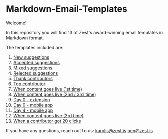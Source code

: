 # Markdown-Email-Templates

Welcome!

In this repository you will find 13 of Zest's award-winning email templates in Markdown format.

The templates included are:

1. [New suggestions](https://github.com/zestis/Markdown-Email-Templates/blob/master/New%20Suggestions.md)
2. [Accepted suggestions](https://github.com/zestis/Markdown-Email-Templates/blob/master/Accepted%20Suggestions.md)
3. [Mixed suggestions](https://github.com/zestis/Markdown-Email-Templates/blob/master/Mixed%20Suggestions.md)
4. [Rejected suggestions](https://github.com/zestis/Markdown-Email-Templates/blob/master/Rejected%20Suggestions.md)
5. [Thank contributors](https://github.com/zestis/Markdown-Email-Templates/blob/master/Thank%20Contributors.md)
6. [Top contributor](https://github.com/zestis/Markdown-Email-Templates/blob/master/Top%20Contributor.md)
7. [When content goes live (1st time)](https://github.com/zestis/Markdown-Email-Templates/blob/master/When%20Content%20Goes%20Live%20-%20First%20Time.md)
8. [When content goes live (2nd / 3rd time)](https://github.com/zestis/Markdown-Email-Templates/blob/master/When%20Content%20Goes%20Live%20-%20Second%20Time)
9. [Day 0 - extension](https://github.com/zestis/Markdown-Email-Templates/blob/master/Day%200%20-%20Extension.md)
10. [Day 0 - mobile app](https://github.com/zestis/Markdown-Email-Templates/blob/master/Day%200%20-%20Mobile%20App.md)
11. [Day 4 - mobile app](https://github.com/zestis/Markdown-Email-Templates/blob/master/Day%204%20-%20Make%20the%20Most%20out%20of%20Zest.md)
12. [When content goes live (3rd time)](https://github.com/zestis/Markdown-Email-Templates/blob/master/When%20Content%20Goes%20Live%20-%20Third%20Time)
13. [When a contributor got 20 clicks](https://github.com/zestis/Markdown-Email-Templates/blob/master/When%20a%20contributor%20got%2020%20clicks.md)


If you have any questions, reach out to us:
karolis@zest.is
ben@zest.is
